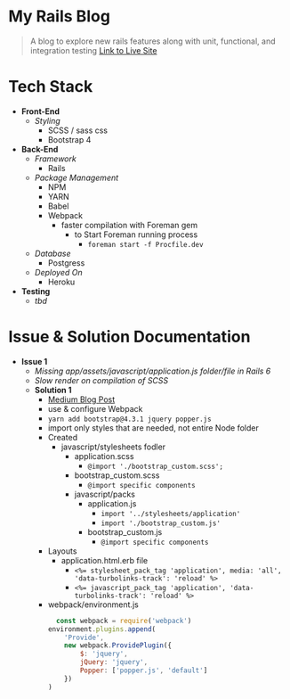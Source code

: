 # My Rails Blog
> A blog to explore new rails features along with unit, functional, and integration testing
> [Link to Live Site]()

# Tech Stack
* __Front-End__
  * _Styling_
    * SCSS / sass css 
    * Bootstrap 4
* __Back-End__
  * _Framework_
    * Rails
  * _Package Management_
    * NPM
    * YARN
    * Babel
    * Webpack
      * faster compilation with Foreman gem 
        * to Start Foreman running process
          * `foreman start -f Procfile.dev`
  * _Database_
    * Postgress
  * _Deployed On_
    * Heroku
* __Testing__
  * _tbd_

# Issue & Solution Documentation
* __Issue 1__
  * _Missing app/assets/javascript/application.js folder/file in Rails 6_
  * _Slow render on compilation of SCSS_
  * __Solution 1__
    * [Medium Blog Post](https://medium.com/@guilhermepejon/how-to-install-bootstrap-4-3-in-a-rails-6-app-using-webpack-9eae7a6e2832)
    * use & configure Webpack
    * `yarn add bootstrap@4.3.1 jquery popper.js`
    * import only styles that are needed, not entire Node folder
    * Created
      * javascript/stylesheets fodler
        * application.scss
          * `@import './bootstrap_custom.scss';`
        * bootstrap_custom.scss
          * `@import specific components`
        * javascript/packs
          * application.js
            * `import '../stylesheets/application'`
            * `import './bootstrap_custom.js'`
          * bootstrap_custom.js
            * `@import specific components`
    * Layouts
      * application.html.erb file
        * `<%= stylesheet_pack_tag 'application', media: 'all', 'data-turbolinks-track': 'reload' %>`
        * `<%= javascript_pack_tag 'application', 'data-turbolinks-track': 'reload' %> `
    * webpack/environment.js
      ```js
        const webpack = require('webpack')
      environment.plugins.append(
          'Provide',
          new webpack.ProvidePlugin({
              $: 'jquery',
              jQuery: 'jquery',
              Popper: ['popper.js', 'default']
          })
      )
      ```
